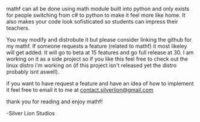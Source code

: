 mathf can all be done using math module built into python and only exists for people switching from c# to python to make it feel more like home. It also makes your code look sofisticated so students
can impress their teachers. 

You may modify and distrobute it but please consider linking the github for my mathf. If someone requests a feature (related to mathf) it most likeley will get added. It will go to beta at 15 features
and go full release at 30. I am working on it as a side project so if you like this feel free to check out the linux distro i'm working on (if this project isn't released yet the distro probably isnt aswell).

if you want to have request a feature and have an idea of how to implement it feel free to email it to me at contact.silverlion@gmail.com

thank you for reading and enjoy mathf!

-Silver Lion Studios
